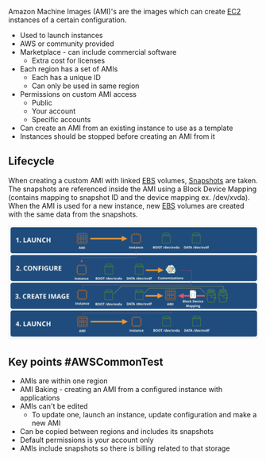 Amazon Machine Images (AMI)'s are the images which can create [EC2](EC2.md) instances of a certain configuration.

- Used to launch instances
- AWS or community provided
- Marketplace - can include commercial software
	- Extra cost for licenses
- Each region has a set of AMIs
	- Each has a unique ID
	- Can only be used in same region
- Permissions on custom AMI access
	- Public
	- Your account
	- Specific accounts
- Can create an AMI from an existing instance to use as a template
- Instances should be stopped before creating an AMI from it

## Lifecycle
When creating a custom AMI with linked [EBS](../EBS/EBS.md) volumes, [Snapshots](../EBS/Snapshots.md) are taken. The snapshots are referenced inside the AMI using a Block Device Mapping (contains mapping to snapshot ID and the device mapping ex. /dev/xvda). 
When the AMI is used for a new instance, new [EBS](../EBS/EBS.md) volumes are created with the same data from the snapshots.

![Pasted image 20250304193733.png](_atts/Pasted%20image%2020250304193733.png)

## Key points #AWSCommonTest 
- AMIs are within one region
- AMI Baking - creating an AMI from a configured instance with applications
- AMIs can't be edited
	- To update one, launch an instance, update configuration and make a new AMI
- Can be copied between regions and includes its snapshots
- Default permissions is your account only
- AMIs include snapshots so there is billing related to that storage



